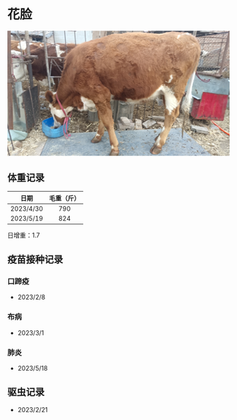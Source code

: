 # 花脸
![花脸](/images/simmental/second/花脸.jpg)

## 体重记录
| 日期           |    毛重（斤）  |
| ------------- | :-----------: |
| 2023/4/30     |      790      |
| 2023/5/19     |      824      |

日增重：1.7

## 疫苗接种记录
### 口蹄疫
- 2023/2/8
### 布病
- 2023/3/1
### 肺炎
- 2023/5/18

## 驱虫记录
- 2023/2/21